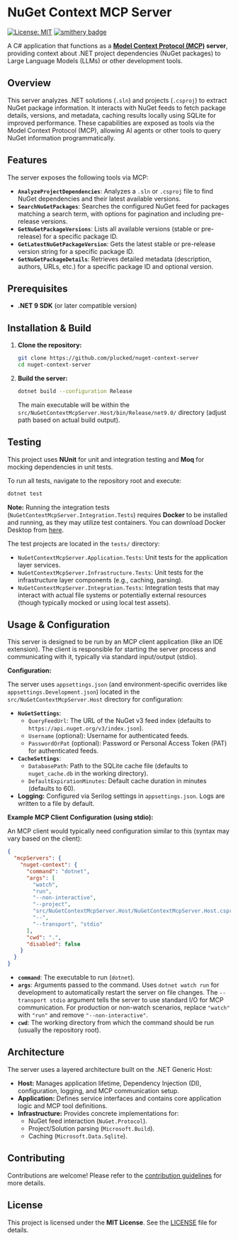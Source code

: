 # NuGet Context MCP Server

[![License: MIT](https://img.shields.io/badge/License-MIT-yellow.svg)](https://opensource.org/licenses/MIT)
[![smithery badge](https://smithery.ai/badge/@plucked/nuget-context-server)](https://smithery.ai/server/@plucked/nuget-context-server)

A C# application that functions as a **[Model Context Protocol (MCP)](https://github.com/modelcontextprotocol/) server**, providing context about .NET project dependencies (NuGet packages) to Large Language Models (LLMs) or other development tools.

## Overview

This server analyzes .NET solutions (`.sln`) and projects (`.csproj`) to extract NuGet package information. It interacts with NuGet feeds to fetch package details, versions, and metadata, caching results locally using SQLite for improved performance. These capabilities are exposed as tools via the Model Context Protocol (MCP), allowing AI agents or other tools to query NuGet information programmatically.

## Features

The server exposes the following tools via MCP:

*   **`AnalyzeProjectDependencies`**: Analyzes a `.sln` or `.csproj` file to find NuGet dependencies and their latest available versions.
*   **`SearchNuGetPackages`**: Searches the configured NuGet feed for packages matching a search term, with options for pagination and including pre-release versions.
*   **`GetNuGetPackageVersions`**: Lists all available versions (stable or pre-release) for a specific package ID.
*   **`GetLatestNuGetPackageVersion`**: Gets the latest stable or pre-release version string for a specific package ID.
*   **`GetNuGetPackageDetails`**: Retrieves detailed metadata (description, authors, URLs, etc.) for a specific package ID and optional version.

## Prerequisites

*   **.NET 9 SDK** (or later compatible version)

## Installation & Build

1.  **Clone the repository:**
    ```bash
    git clone https://github.com/plucked/nuget-context-server
    cd nuget-context-server
    ```
2.  **Build the server:**
    ```bash
    dotnet build --configuration Release
    ```
    The main executable will be within the `src/NuGetContextMcpServer.Host/bin/Release/net9.0/` directory (adjust path based on actual build output).

## Testing

This project uses **NUnit** for unit and integration testing and **Moq** for mocking dependencies in unit tests.

To run all tests, navigate to the repository root and execute:

```bash
dotnet test
```

**Note:** Running the integration tests (`NuGetContextMcpServer.Integration.Tests`) requires **Docker** to be installed and running, as they may utilize test containers. You can download Docker Desktop from [here](https://www.docker.com/products/docker-desktop/).

The test projects are located in the `tests/` directory:
*   `NuGetContextMcpServer.Application.Tests`: Unit tests for the application layer services.
*   `NuGetContextMcpServer.Infrastructure.Tests`: Unit tests for the infrastructure layer components (e.g., caching, parsing).
*   `NuGetContextMcpServer.Integration.Tests`: Integration tests that may interact with actual file systems or potentially external resources (though typically mocked or using local test assets).

## Usage & Configuration

This server is designed to be run by an MCP client application (like an IDE extension). The client is responsible for starting the server process and communicating with it, typically via standard input/output (stdio).

**Configuration:**

The server uses `appsettings.json` (and environment-specific overrides like `appsettings.Development.json`) located in the `src/NuGetContextMcpServer.Host` directory for configuration:

*   **`NuGetSettings`**:
    *   `QueryFeedUrl`: The URL of the NuGet v3 feed index (defaults to `https://api.nuget.org/v3/index.json`).
    *   `Username` (optional): Username for authenticated feeds.
    *   `PasswordOrPat` (optional): Password or Personal Access Token (PAT) for authenticated feeds.
*   **`CacheSettings`**:
    *   `DatabasePath`: Path to the SQLite cache file (defaults to `nuget_cache.db` in the working directory).
    *   `DefaultExpirationMinutes`: Default cache duration in minutes (defaults to 60).
*   **Logging:** Configured via Serilog settings in `appsettings.json`. Logs are written to a file by default.

**Example MCP Client Configuration (using stdio):**

An MCP client would typically need configuration similar to this (syntax may vary based on the client):

```json
{
  "mcpServers": {
    "nuget-context": {
      "command": "dotnet",
      "args": [
        "watch",
        "run",
        "--non-interactive",
        "--project",
        "src/NuGetContextMcpServer.Host/NuGetContextMcpServer.Host.csproj",
        "--",
        "--transport", "stdio"
      ],
      "cwd": ".",
      "disabled": false
    }
  }
}
```

*   **`command`**: The executable to run (`dotnet`).
*   **`args`**: Arguments passed to the command. Uses `dotnet watch run` for development to automatically restart the server on file changes. The `--transport stdio` argument tells the server to use standard I/O for MCP communication. For production or non-watch scenarios, replace `"watch"` with `"run"` and remove `"--non-interactive"`.
*   **`cwd`**: The working directory from which the command should be run (usually the repository root).

## Architecture

The server uses a layered architecture built on the .NET Generic Host:

*   **Host:** Manages application lifetime, Dependency Injection (DI), configuration, logging, and MCP communication setup.
*   **Application:** Defines service interfaces and contains core application logic and MCP tool definitions.
*   **Infrastructure:** Provides concrete implementations for:
    *   NuGet feed interaction (`NuGet.Protocol`).
    *   Project/Solution parsing (`Microsoft.Build`).
    *   Caching (`Microsoft.Data.Sqlite`).

## Contributing

Contributions are welcome! Please refer to the [contribution guidelines](CONTRIBUTING.md) for more details.

## License

This project is licensed under the **MIT License**. See the [LICENSE](LICENSE) file for details.